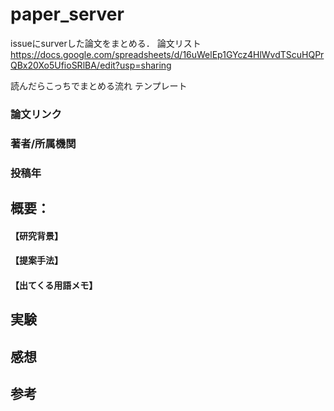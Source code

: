 # paper_server
issueにsurverした論文をまとめる．
論文リスト
https://docs.google.com/spreadsheets/d/16uWelEp1GYcz4HlWvdTScuHQPrQBx20Xo5UfioSRlBA/edit?usp=sharing

読んだらこっちでまとめる流れ
テンプレート
### 論文リンク

### 著者/所属機関

### 投稿年

## 概要：
#### 【研究背景】

#### 【提案手法】

#### 【出てくる用語メモ】
 
## 実験

## 感想

## 参考
